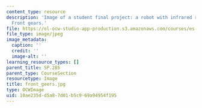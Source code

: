 ```yaml
---
content_type: resource
description: 'Image of a student final project: a robot with infrared remote control.
  Front gears.'
file: https://ol-ocw-studio-app-production.s3.amazonaws.com/courses/es-293-lego-robotics-spring-2007/10ae235dd5a87d01b5c969a94954f195_front_geers.jpg
file_type: image/jpeg
image_metadata:
  caption: ''
  credit: ''
  image-alt: ''
learning_resource_types: []
parent_title: SP.285
parent_type: CourseSection
resourcetype: Image
title: front_geers.jpg
type: OCWImage
uid: 10ae235d-d5a8-7d01-b5c9-69a94954f195
---
```

